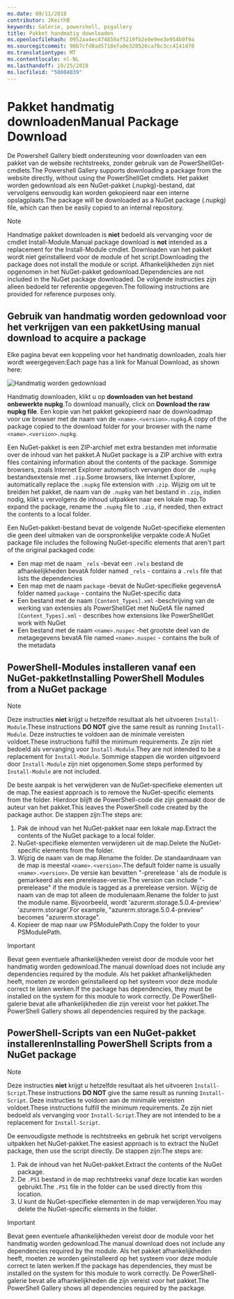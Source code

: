 ```yaml
---
ms.date: 09/11/2018
contributor: JKeithB
keywords: Galerie, powershell, psgallery
title: Pakket handmatig downloaden
ms.openlocfilehash: 0952aa4ec474850af5219fb2e0e9ee3e954b0f9a
ms.sourcegitcommit: 98b7cfd8ad5718efa8e320526ca76c3cc4141d78
ms.translationtype: MT
ms.contentlocale: nl-NL
ms.lasthandoff: 10/25/2018
ms.locfileid: "50004039"
---
```

# <a name="manual-package-download"></a><span data-ttu-id="d3116-103">Pakket handmatig downloaden</span><span class="sxs-lookup"><span data-stu-id="d3116-103">Manual Package Download</span></span>

<span data-ttu-id="d3116-104">De Powershell Gallery biedt ondersteuning voor downloaden van een pakket van de website rechtstreeks, zonder gebruik van de PowerShellGet-cmdlets.</span><span class="sxs-lookup"><span data-stu-id="d3116-104">The Powershell Gallery supports downloading a package from the website directly, without using the PowerShellGet cmdlets.</span></span> <span data-ttu-id="d3116-105">Het pakket worden gedownload als een NuGet-pakket (.nupkg)-bestand, dat vervolgens eenvoudig kan worden gekopieerd naar een interne opslagplaats.</span><span class="sxs-lookup"><span data-stu-id="d3116-105">The package will be downloaded as a NuGet package (.nupkg) file, which can then be easily copied to an internal repository.</span></span>

> [!NOTE]
> <span data-ttu-id="d3116-106">Handmatige pakket downloaden is **niet** bedoeld als vervanging voor de cmdlet Install-Module.</span><span class="sxs-lookup"><span data-stu-id="d3116-106">Manual package download is **not** intended as a replacement for the Install-Module cmdlet.</span></span>
> <span data-ttu-id="d3116-107">Downloaden van het pakket wordt niet geïnstalleerd voor de module of het script.</span><span class="sxs-lookup"><span data-stu-id="d3116-107">Downloading the package does not install the module or script.</span></span> <span data-ttu-id="d3116-108">Afhankelijkheden zijn niet opgenomen in het NuGet-pakket gedownload.</span><span class="sxs-lookup"><span data-stu-id="d3116-108">Dependencies are not included in the NuGet package downloaded.</span></span> <span data-ttu-id="d3116-109">De volgende instructies zijn alleen bedoeld ter referentie opgegeven.</span><span class="sxs-lookup"><span data-stu-id="d3116-109">The following instructions are provided for reference purposes only.</span></span>

## <a name="using-manual-download-to-acquire-a-package"></a><span data-ttu-id="d3116-110">Gebruik van handmatig worden gedownload voor het verkrijgen van een pakket</span><span class="sxs-lookup"><span data-stu-id="d3116-110">Using manual download to acquire a package</span></span>

<span data-ttu-id="d3116-111">Elke pagina bevat een koppeling voor het handmatig downloaden, zoals hier wordt weergegeven:</span><span class="sxs-lookup"><span data-stu-id="d3116-111">Each page has a link for Manual Download, as shown here:</span></span>

![Handmatig worden gedownload](../../Images/packagedisplaypagewithpseditions.png)

<span data-ttu-id="d3116-113">Handmatig downloaden, klikt u op **downloaden van het bestand onbewerkte nupkg**.</span><span class="sxs-lookup"><span data-stu-id="d3116-113">To download manually, click on **Download the raw nupkg file**.</span></span> <span data-ttu-id="d3116-114">Een kopie van het pakket gekopieerd naar de downloadmap voor uw browser met de naam van de `<name>.<version>.nupkg`.</span><span class="sxs-lookup"><span data-stu-id="d3116-114">A copy of the package copied to the download folder for your browser with the name `<name>.<version>.nupkg`.</span></span>

<span data-ttu-id="d3116-115">Een NuGet-pakket is een ZIP-archief met extra bestanden met informatie over de inhoud van het pakket.</span><span class="sxs-lookup"><span data-stu-id="d3116-115">A NuGet package is a ZIP archive with extra files containing information about the contents of the package.</span></span> <span data-ttu-id="d3116-116">Sommige browsers, zoals Internet Explorer automatisch vervangen door de `.nupkg` bestandsextensie met `.zip`.</span><span class="sxs-lookup"><span data-stu-id="d3116-116">Some browsers, like Internet Explorer, automatically replace the `.nupkg` file extension with `.zip`.</span></span> <span data-ttu-id="d3116-117">Wijzig om uit te breiden het pakket, de naam van de `.nupkg` van het bestand in `.zip`, indien nodig, klikt u vervolgens de inhoud uitpakken naar een lokale map.</span><span class="sxs-lookup"><span data-stu-id="d3116-117">To expand the package, rename the `.nupkg` file to `.zip`, if needed, then extract the contents to a local folder.</span></span>

<span data-ttu-id="d3116-118">Een NuGet-pakket-bestand bevat de volgende NuGet-specifieke elementen die geen deel uitmaken van de oorspronkelijke verpakte code:</span><span class="sxs-lookup"><span data-stu-id="d3116-118">A NuGet package file includes the following NuGet-specific elements that aren't part of the original packaged code:</span></span>

- <span data-ttu-id="d3116-119">Een map met de naam `_rels` -bevat een `.rels` bestand de afhankelijkheden bevat</span><span class="sxs-lookup"><span data-stu-id="d3116-119">A folder named `_rels` - contains a `.rels` file that lists the dependencies</span></span>
- <span data-ttu-id="d3116-120">Een map met de naam `package` -bevat de NuGet-specifieke gegevens</span><span class="sxs-lookup"><span data-stu-id="d3116-120">A folder named `package` - contains the NuGet-specific data</span></span>
- <span data-ttu-id="d3116-121">Een bestand met de naam `[Content_Types].xml` -beschrijving van de werking van extensies als PowerShellGet met NuGet</span><span class="sxs-lookup"><span data-stu-id="d3116-121">A file named `[Content_Types].xml` - describes how extensions like PowerShellGet work with NuGet</span></span>
- <span data-ttu-id="d3116-122">Een bestand met de naam `<name>.nuspec` -het grootste deel van de metagegevens bevat</span><span class="sxs-lookup"><span data-stu-id="d3116-122">A file named `<name>.nuspec` - contains the bulk of the metadata</span></span>

## <a name="installing-powershell-modules-from-a-nuget-package"></a><span data-ttu-id="d3116-123">PowerShell-Modules installeren vanaf een NuGet-pakket</span><span class="sxs-lookup"><span data-stu-id="d3116-123">Installing PowerShell Modules from a NuGet package</span></span>

> [!NOTE]
> <span data-ttu-id="d3116-124">Deze instructies **niet** krijgt u hetzelfde resultaat als het uitvoeren `Install-Module`.</span><span class="sxs-lookup"><span data-stu-id="d3116-124">These instructions **DO NOT** give the same result as running `Install-Module`.</span></span> <span data-ttu-id="d3116-125">Deze instructies te voldoen aan de minimale vereisten voldoet.</span><span class="sxs-lookup"><span data-stu-id="d3116-125">These instructions fulfill the minimum requirements.</span></span> <span data-ttu-id="d3116-126">Ze zijn niet bedoeld als vervanging voor `Install-Module`.</span><span class="sxs-lookup"><span data-stu-id="d3116-126">They are not intended to be a replacement for `Install-Module`.</span></span> <span data-ttu-id="d3116-127">Sommige stappen die worden uitgevoerd door `Install-Module` zijn niet opgenomen.</span><span class="sxs-lookup"><span data-stu-id="d3116-127">Some steps performed by `Install-Module` are not included.</span></span>

<span data-ttu-id="d3116-128">De beste aanpak is het verwijderen van de NuGet-specifieke elementen uit de map.</span><span class="sxs-lookup"><span data-stu-id="d3116-128">The easiest approach is to remove the NuGet-specific elements from the folder.</span></span> <span data-ttu-id="d3116-129">Hierdoor blijft de PowerShell-code die zijn gemaakt door de auteur van het pakket.</span><span class="sxs-lookup"><span data-stu-id="d3116-129">This leaves the PowerShell code created by the package author.</span></span> <span data-ttu-id="d3116-130">De stappen zijn:</span><span class="sxs-lookup"><span data-stu-id="d3116-130">The steps are:</span></span>

1. <span data-ttu-id="d3116-131">Pak de inhoud van het NuGet-pakket naar een lokale map.</span><span class="sxs-lookup"><span data-stu-id="d3116-131">Extract the contents of the NuGet package to a local folder.</span></span>
2. <span data-ttu-id="d3116-132">NuGet-specifieke elementen verwijderen uit de map.</span><span class="sxs-lookup"><span data-stu-id="d3116-132">Delete the NuGet-specific elements from the folder.</span></span>
3. <span data-ttu-id="d3116-133">Wijzig de naam van de map.</span><span class="sxs-lookup"><span data-stu-id="d3116-133">Rename the folder.</span></span> <span data-ttu-id="d3116-134">De standaardnaam van de map is meestal `<name>.<version>`.</span><span class="sxs-lookup"><span data-stu-id="d3116-134">The default folder name is usually `<name>.<version>`.</span></span> <span data-ttu-id="d3116-135">De versie kan bevatten "-prerelease ' als de module is gemarkeerd als een prerelease-versie.</span><span class="sxs-lookup"><span data-stu-id="d3116-135">The version can include "-prerelease" if the module is tagged as a prerelease version.</span></span> <span data-ttu-id="d3116-136">Wijzig de naam van de map tot alleen de modulenaam.</span><span class="sxs-lookup"><span data-stu-id="d3116-136">Rename the folder to just the module name.</span></span> <span data-ttu-id="d3116-137">Bijvoorbeeld, wordt 'azurerm.storage.5.0.4-preview' 'azurerm.storage'.</span><span class="sxs-lookup"><span data-stu-id="d3116-137">For example, "azurerm.storage.5.0.4-preview" becomes "azurerm.storage".</span></span>
4. <span data-ttu-id="d3116-138">Kopieer de map naar uw PSModulePath.</span><span class="sxs-lookup"><span data-stu-id="d3116-138">Copy the folder to your PSModulePath.</span></span>

> [!IMPORTANT]
> <span data-ttu-id="d3116-139">Bevat geen eventuele afhankelijkheden vereist door de module voor het handmatig worden gedownload.</span><span class="sxs-lookup"><span data-stu-id="d3116-139">The manual download does not include any dependencies required by the module.</span></span> <span data-ttu-id="d3116-140">Als het pakket afhankelijkheden heeft, moeten ze worden geïnstalleerd op het systeem voor deze module correct te laten werken.</span><span class="sxs-lookup"><span data-stu-id="d3116-140">If the package has dependencies, they must be installed on the system for this module to work correctly.</span></span> <span data-ttu-id="d3116-141">De PowerShell-galerie bevat alle afhankelijkheden die zijn vereist voor het pakket.</span><span class="sxs-lookup"><span data-stu-id="d3116-141">The PowerShell Gallery shows all dependencies required by the package.</span></span>

## <a name="installing-powershell-scripts-from-a-nuget-package"></a><span data-ttu-id="d3116-142">PowerShell-Scripts van een NuGet-pakket installeren</span><span class="sxs-lookup"><span data-stu-id="d3116-142">Installing PowerShell Scripts from a NuGet package</span></span>

> [!NOTE]
> <span data-ttu-id="d3116-143">Deze instructies **niet** krijgt u hetzelfde resultaat als het uitvoeren `Install-Script`.</span><span class="sxs-lookup"><span data-stu-id="d3116-143">These instructions **DO NOT** give the same result as running `Install-Script`.</span></span> <span data-ttu-id="d3116-144">Deze instructies te voldoen aan de minimale vereisten voldoet.</span><span class="sxs-lookup"><span data-stu-id="d3116-144">These instructions fulfill the minimum requirements.</span></span> <span data-ttu-id="d3116-145">Ze zijn niet bedoeld als vervanging voor `Install-Script`.</span><span class="sxs-lookup"><span data-stu-id="d3116-145">They are not intended to be a replacement for `Install-Script`.</span></span>

<span data-ttu-id="d3116-146">De eenvoudigste methode is rechtstreeks en gebruik het script vervolgens uitpakken het NuGet-pakket.</span><span class="sxs-lookup"><span data-stu-id="d3116-146">The easiest approach is to extract the NuGet package, then use the script directly.</span></span> <span data-ttu-id="d3116-147">De stappen zijn:</span><span class="sxs-lookup"><span data-stu-id="d3116-147">The steps are:</span></span>

1. <span data-ttu-id="d3116-148">Pak de inhoud van het NuGet-pakket.</span><span class="sxs-lookup"><span data-stu-id="d3116-148">Extract the contents of the NuGet package.</span></span>
2. <span data-ttu-id="d3116-149">De `.PS1` bestand in de map rechtstreeks vanaf deze locatie kan worden gebruikt.</span><span class="sxs-lookup"><span data-stu-id="d3116-149">The `.PS1` file in the folder can be used directly from this location.</span></span>
3. <span data-ttu-id="d3116-150">U kunt de NuGet-specifieke elementen in de map verwijderen.</span><span class="sxs-lookup"><span data-stu-id="d3116-150">You may delete the NuGet-specific elements in the folder.</span></span>

> [!IMPORTANT]
> <span data-ttu-id="d3116-151">Bevat geen eventuele afhankelijkheden vereist door de module voor het handmatig worden gedownload.</span><span class="sxs-lookup"><span data-stu-id="d3116-151">The manual download does not include any dependencies required by the module.</span></span> <span data-ttu-id="d3116-152">Als het pakket afhankelijkheden heeft, moeten ze worden geïnstalleerd op het systeem voor deze module correct te laten werken.</span><span class="sxs-lookup"><span data-stu-id="d3116-152">If the package has dependencies, they must be installed on the system for this module to work correctly.</span></span> <span data-ttu-id="d3116-153">De PowerShell-galerie bevat alle afhankelijkheden die zijn vereist voor het pakket.</span><span class="sxs-lookup"><span data-stu-id="d3116-153">The PowerShell Gallery shows all dependencies required by the package.</span></span>
